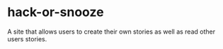 # hack-or-snooze
A site that allows users to create their own stories as well as read other users stories.